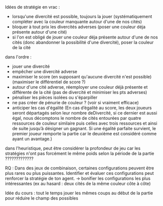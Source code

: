 Idées de stratégie en vrac :
- lorsqu'une divercité est possible, toujours la jouer (systématiquement compléter avec la couleur manquante autour d'une de nos cités)
- bloquer à tout prix les divercités adverses (poser une couleur déja présente autour d'une cité)
- si l'on est obligé de jouer une couleur déja présente autour d'une de nos cités (donc abandonner la possibilité d'une divercité), poser la couleur de la cité



dans l'ordre :
- jouer une divercité
- empêcher une divercité adverse
- maximiser le score (en supposant qu'aucune divercité n'est possible) (maximiser le différentiel de score ?)
- autour d'une cité adverse, réemployer une couleur déjà présente et différente de la cité (pas de divercité et minimiser les pts adverses)
- pénaliser les pièces isolées ou s'éparpiller
- ne pas créer de pénurie de couleur ? (voir si vraiment efficace)
- anticiper les cas d'égalité (En cas d’égalité au score, les deux joueurs seront départagés selon leur nombre deDivercité, si ce dernier est aussi égal, nous décomptons le nombre de cités entourées par quatre ressources de couleur similaire puis celles avec trois ressources et ainsi de suite jusqu’à désigner un gagnant. Si une égalité parfaite survient, le premier joueur remporte la partie car le deuxième est considéré comme ayant un avantage.)


dans l'heuristique, peut être considérer la profondeur de jeu car les stratégies n'ont pas forcément le même poids selon la période de la partie ????????????? 


RQ :
Dans des jeux de combinaison, certaines configurations peuvent être plus rares ou plus puissantes. Identifier et évaluer ces configurations peut renforcer la stratégie de ton agent.
-> bonifier les configurations les plus intéressantes (ex au hasard : deux cités de la même couleur côte à côte)


Idée du cours :
tout le temps jouer les mêmes coups au début de la partie pour réduire le champ des possibles